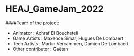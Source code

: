 # HEAJ_GameJam_2022
####Team of the project:  
* Animator : Achraf El Boucheteli  
* Game Artists : Maxence Simar, Hugues De Lombaert  
* Tech Artists : Martin Vercammen, Damien De Lombaert  
* Other contributor : Gaëtan  
